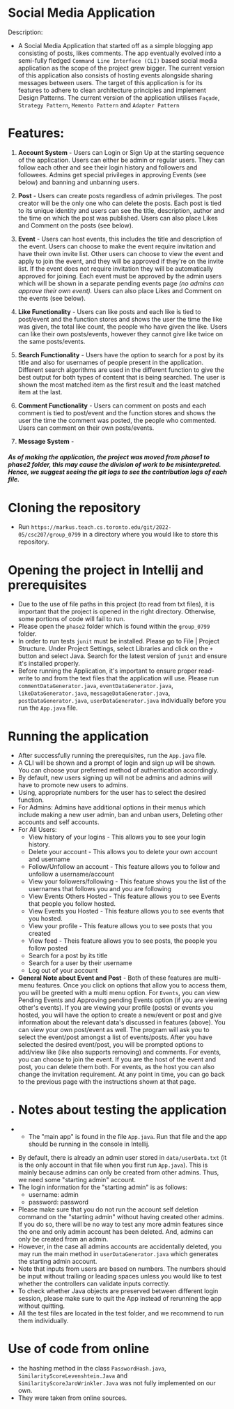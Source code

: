 # Social Media Application
Description:
- A Social Media Application that started off as a simple blogging app consisting of posts, likes comments. The app eventually evolved into a semi-fully fledged `Command Line Interface (CLI)` based social media application as the scope of the project grew bigger. The current version
of this application also consists of hosting events alongside sharing messages between users. The target of this application is for its features to adhere to clean architecture principles and implement Design Patterns. The current version of the application utilises `Façade`, `Strategy Pattern`, `Memento Pattern` and `Adapter Pattern`

# Features: 
1. **Account System** - Users can Login or Sign Up at the starting sequence of the application. Users can either be admin or regular users. They can follow each other and see their login history and followers and followees.
 Admins get special privileges in approving Events (see below) and banning and unbanning users.

2. **Post** - Users can create posts regardless of admin privileges. The post creator will be the only one who can delete the posts. Each post is tied to its unique identity and users can see the title, description, author and the time on which the post was published. Users can also place Likes and Comment on the posts (see below).
3. **Event** - Users can host events, this includes the title and description of the event. Users can choose to make the event require invitation and have their own invite list. Other users can choose to view the event and apply to join the event, and they will be approved if they're on the invite list. If the event does not require invitation they will be automatically approved for joining. Each event must be approved by the admin users which will be shown in a separate pending events page _(no admins can approve their own event)._ Users can also place Likes and Comment on the events (see below).
4. **Like Functionality** - Users can like posts and each like is tied to post/event and the function stores and shows the user the time the like was given, the total like count, the people who have given the like. Users can like their own posts/events, however they cannot give like twice on the same posts/events.
5. **Search Functionality** - Users have the option to search for a post by its title and also for usernames of people present in the application. Different search algorithms are used in the different function to give the best output for both types of content that is being searched. The user is shown the most matched item as the first result and the least matched item at the last.
6. **Comment Functionality** - Users can comment on posts and each comment is tied to post/event and the function stores and shows the user the time the comment was posted, the people who commented. Users can comment on their own posts/events.
7. **Message System** -

###### **_**As of making the application, the project was moved from phase1 to phase2 folder, this may cause the division of work to be misinterpreted. Hence, we suggest seeing the git logs to see the contribution logs of each file.**_**
# Cloning the repository
- Run `https://markus.teach.cs.toronto.edu/git/2022-05/csc207/group_0799` in a directory where you would like to store this repository.

# Opening the project in Intellij and prerequisites
- Due to the use of file paths in this project (to read from txt files), it is important that the project is opened in the right directory. Otherwise, some portions of code will fail to run.
- Please open the `phase2` folder which is found within the `group_0799` folder.
- In order to run tests `junit` must be installed. Please go to File | Project Structure. Under Project Settings, select Libraries and click on the `+` button and select Java. Search for the latest version of `junit` and ensure it's installed properly.
- Before running the Application, it's important to ensure proper read-write to and from the text files that the application will use. Please run `commentDataGenerator.java`, `eventDataGenerator.java`, `likeDataGenerator.java`, `messageDataGenerator.java`, `postDataGenerator.java`, `userDataGenerator.java`
individually before you run the `App.java` file.

# Running the application
- After successfully running the prerequisites, run the `App.java` file.
- A CLI will be shown and a prompt of login and sign up will be shown. You can choose your preferred method of authentication accordingly.
- By default, new users signing up will not be admins and admins will have to promote new users to admins.
- Using, appropriate numbers for the user has to select the desired function.
- For Admins: Admins have additional options in their menus which include making a new user admin, ban and unban users, Deleting other accounts and self accounts.
- For All Users: 
  * View history of your logins - This allows you to see your login history.
  * Delete your account - This allows you to delete your own account and username
  * Follow/Unfollow an account - This feature allows you to follow and unfollow a username/account
  * View your followers/following -  This feature shows you the list of the usernames that follows you and you are following
  * View Events Others Hosted - This feature allows you to see Events that people you follow hosted.
  * View Events you Hosted - This feature allows you to see events that you hosted.
  * View your profile -  This feature allows you to see posts that you created
  * View feed - Theis feature allows you to see posts, the people you follow posted
  * Search for a post by its title 
  * Search for a user by their username
  * Log out of your account
- **General Note about Event and Post** - Both of these features are multi-menu features. Once you click on options that allow you to access them, you will be greeted with a multi menu option.
    For `Events`, you can view Pending Events and Approving pending Events option (if you are viewing other's events). If you are viewing your profile (posts) or events you hosted, you will have the option to create a new/event or post and give information about the relevant data's discussed in features (above). You can view your own post/event as well. The program will ask you to select the event/post amongst a list of events/posts. After you have selected the desired event/post, you will be prompted options to add/view like (like also supports removing) and comments. For events, you can choose to join the event. If you are the host of the event and post, you can delete them both. For events, as the host you can also change the invitation requirement. At any point in time, you can go back to the previous page with the instructions shown at that page.
 
* # Notes about testing the application
* - The "main app" is found in the file `App.java`. Run that file and the app should be running in the console in Intellij.
- By default, there is already an admin user stored in `data/userData.txt` (it is the only account in that file when you first run `App.java`). This is mainly because admins can only be created from other admins. Thus, we need some "starting admin" account.
- The login information for the "starting admin" is as follows:
    - username: admin
    - password: password
- Please make sure that you do not run the account self deletion command on the "starting admin" without having created other admins. If you do so, there will be no way to test any more admin features since the one and only admin account has been deleted. And, admins can only be created from an admin. 
- However, in the case all admins accounts are accidentally deleted, you may run the main method in `userDataGenerator.java` which generates the starting admin account.
- Note that inputs from users are based on numbers. The numbers should be input without trailing or leading spaces unless you would like to test whether the controllers can validate inputs correctly. 
- To check whether Java objects are preserved between different login session, please make sure to quit the App instead of rerunning the app without quitting.
- All the test files are located in the test folder, and we recommend to run them individually. 

# Use of code from online 
- the hashing method in the class `PasswordHash.java`, `SimilarityScoreLevenshtein.Java` and `SimilarityScoreJaroWrinkler.Java` was not fully implemented on our own.
- They were taken from online sources.
